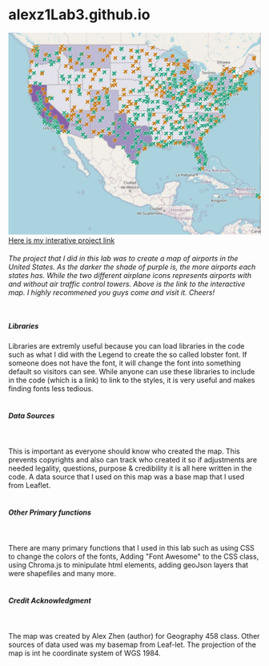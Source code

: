 # alexz1Lab3.github.io

<img src="PreviewPicture.JPG" alt="Airport Maps">
<a href ="https://alexz1.github.io/choropleth-map/lab03/map6Assignment.html">Here is my interative project link</a>

<h6> The project that I did in this lab was to create a map of airports in the United States. As the darker the shade of purple is, the more airports each states has. While the two different airplane icons represents airports with and without air traffic control towers. Above is the link to the interactive map. I highly recommened you guys come and visit it. Cheers!</h6>

<h5><br>Libraries</h5> <p> Libraries are extremly useful because you can load libraries in the code such as what I did with the Legend to create the so called lobster font. If someone does not have the font, it will change the font into something default so visitors can see. While anyone can use these libraries to include in the code (which is a link) to link to the styles, it is very useful and makes finding fonts less tedious.

<h5><br>Data Sources</h5><br>
<p>This is important as everyone should know who created the map. This prevents copyrights and also can track who created it so if adjustments are needed legality, questions, purpose & credibility it is all here written in the code. A data source that I used on this map was a base map that I used from Leaflet.</p>

<h5><br>Other Primary functions</h5><br>
<p>There are many primary functions that I used in this lab such as using CSS to change the colors of the fonts, Adding "Font Awesome" to the CSS class, using Chroma.js to minipulate html elements, adding geoJson layers that were shapefiles and many more. </p>

<h5><br>Credit Acknowledgment</h5><br>
<p>The map was created by Alex Zhen (author) for Geography 458 class. Other sources of data used was my basemap from Leaf-let. The projection of the map is int he coordinate system of WGS 1984. </p>
